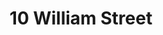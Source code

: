 ---
title:  "10 William Street"
address: "10 William Street, Paddington, NSW 2021"
voucher_link: "https://10williamst.com.au/gift-vouchers/"
image: "http://10williamst.com.au/wp-content/uploads/2016/09/Garganelli-al-ragu-di-cortile-600x600.jpg"
---